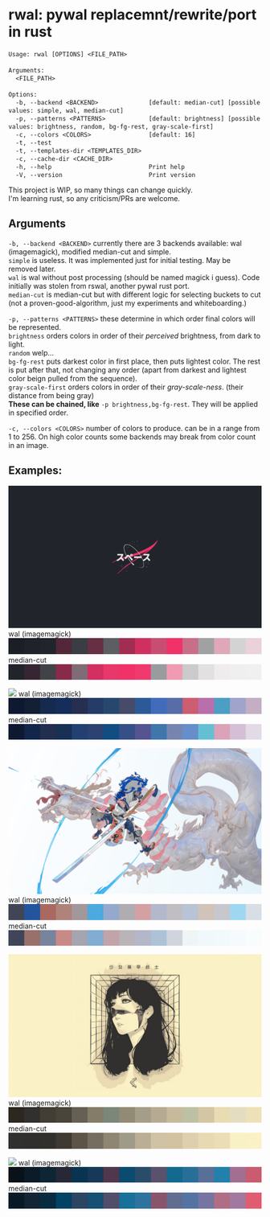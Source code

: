 # rwal: pywal replacemnt/rewrite/port in rust

```
Usage: rwal [OPTIONS] <FILE_PATH>

Arguments:
  <FILE_PATH>

Options:
  -b, --backend <BACKEND>              [default: median-cut] [possible values: simple, wal, median-cut]
  -p, --patterns <PATTERNS>            [default: brightness] [possible values: brightness, random, bg-fg-rest, gray-scale-first]
  -c, --colors <COLORS>                [default: 16]
  -t, --test
  -t, --templates-dir <TEMPLATES_DIR>
  -c, --cache-dir <CACHE_DIR>
  -h, --help                           Print help
  -V, --version                        Print version
```

This project is WIP, so many things can change quickly.  
I'm learning rust, so any criticism/PRs are welcome.

## Arguments

`-b, --backend <BACKEND>` currently there are 3 backends available: wal (imagemagick), modified median-cut and simple.  
`simple` is useless. It was implemented just for initial testing. May be removed later.  
`wal` is wal without post processing (should be named magick i guess). Code initially was stolen from rswal, another pywal rust port.  
`median-cut` is median-cut but with different logic for selecting buckets to cut (not a proven-good-algorithm, just my experiments and whiteboarding.)

`-p, --patterns <PATTERNS>` these determine in which order final colors will be represented.  
`brightness` orders colors in order of their _perceived_ brightness, from dark to light.  
`random` welp...  
`bg-fg-rest` puts darkest color in first place, then puts lightest color. The rest is put after that, not changing any order (apart from darkest and lightest color beign pulled from the sequence).  
`gray-scale-first` orders colors in order of their _gray-scale-ness_. (their distance from being gray)  
**These can be chained, like** `-p brightness,bg-fg-rest`. They will be applied in specified order.

`-c, --colors <COLORS>` number of colors to produce. can be in a range from 1 to 256. On high color counts some backends may break from color count in an image.

## Examples:

![](./res/logo_nasa_japanese.png)
wal (imagemagick)
![](./res/wal_logo_nasa_japanese.png)
median-cut
![](./res/mediancut_logo_nasa_japanese.png)

![](./res/anime_city_futuristic.png)
wal (imagemagick)
![](./res/wal_anime_city_futuristic.png)
median-cut
![](./res/mediancut_anime_city_futuristic.png)

![](./res/anime_dragon_man_light.jpg)
wal (imagemagick)
![](./res/wal_anime_dragon_man_light.jpg)
median-cut
![](./res/mediancut_anime_dragon_man_light.jpg)

![](./res/cyber-girl-light.png)
wal (imagemagick)
![](./res/wal_cyber-girl-light.png)
median-cut
![](./res/mediancut_cyber-girl-light.png)

![](./res/lake_sunset_landscape.png)
wal (imagemagick)
![](./res/wal_lake_sunset_landscape.png)
median-cut
![](./res/mediancut_lake_sunset_landscape.png)
